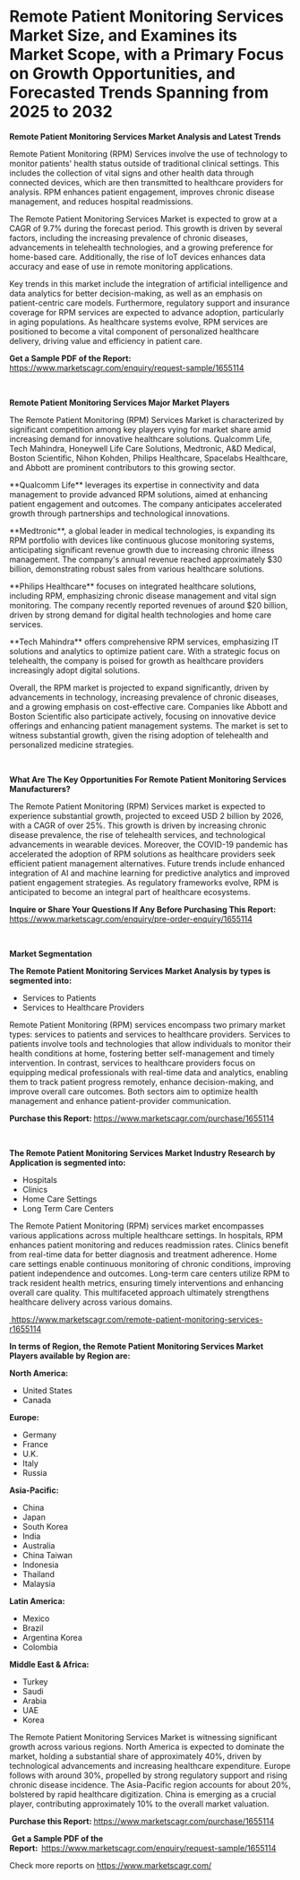 <p><h1>Remote Patient Monitoring Services Market Size, and Examines its Market Scope, with a Primary Focus on Growth Opportunities, and Forecasted Trends Spanning from 2025 to 2032</h1></p><p><strong>Remote Patient Monitoring Services Market Analysis and Latest Trends</strong></p>
<p><p>Remote Patient Monitoring (RPM) Services involve the use of technology to monitor patients' health status outside of traditional clinical settings. This includes the collection of vital signs and other health data through connected devices, which are then transmitted to healthcare providers for analysis. RPM enhances patient engagement, improves chronic disease management, and reduces hospital readmissions.</p><p>The Remote Patient Monitoring Services Market is expected to grow at a CAGR of 9.7% during the forecast period. This growth is driven by several factors, including the increasing prevalence of chronic diseases, advancements in telehealth technologies, and a growing preference for home-based care. Additionally, the rise of IoT devices enhances data accuracy and ease of use in remote monitoring applications.</p><p>Key trends in this market include the integration of artificial intelligence and data analytics for better decision-making, as well as an emphasis on patient-centric care models. Furthermore, regulatory support and insurance coverage for RPM services are expected to advance adoption, particularly in aging populations. As healthcare systems evolve, RPM services are positioned to become a vital component of personalized healthcare delivery, driving value and efficiency in patient care.</p></p>
<p><strong>Get a Sample PDF of the Report:&nbsp;</strong> <a href="https://www.marketscagr.com/enquiry/request-sample/1655114?utm_campaign=2444&utm_medium=2&utm_source=Github&utm_content=ia&utm_term=07032025&utm_id=remote-patient-monitoring-services">https://www.marketscagr.com/enquiry/request-sample/1655114</a></p>
<p>&nbsp;</p>
<p><strong>Remote Patient Monitoring Services Major Market Players</strong></p>
<p><p>The Remote Patient Monitoring (RPM) Services Market is characterized by significant competition among key players vying for market share amid increasing demand for innovative healthcare solutions. Qualcomm Life, Tech Mahindra, Honeywell Life Care Solutions, Medtronic, A&D Medical, Boston Scientific, Nihon Kohden, Philips Healthcare, Spacelabs Healthcare, and Abbott are prominent contributors to this growing sector.</p><p>**Qualcomm Life** leverages its expertise in connectivity and data management to provide advanced RPM solutions, aimed at enhancing patient engagement and outcomes. The company anticipates accelerated growth through partnerships and technological innovations.</p><p>**Medtronic**, a global leader in medical technologies, is expanding its RPM portfolio with devices like continuous glucose monitoring systems, anticipating significant revenue growth due to increasing chronic illness management. The company's annual revenue reached approximately $30 billion, demonstrating robust sales from various healthcare solutions.</p><p>**Philips Healthcare** focuses on integrated healthcare solutions, including RPM, emphasizing chronic disease management and vital sign monitoring. The company recently reported revenues of around $20 billion, driven by strong demand for digital health technologies and home care services.</p><p>**Tech Mahindra** offers comprehensive RPM services, emphasizing IT solutions and analytics to optimize patient care. With a strategic focus on telehealth, the company is poised for growth as healthcare providers increasingly adopt digital solutions.</p><p>Overall, the RPM market is projected to expand significantly, driven by advancements in technology, increasing prevalence of chronic diseases, and a growing emphasis on cost-effective care. Companies like Abbott and Boston Scientific also participate actively, focusing on innovative device offerings and enhancing patient management systems. The market is set to witness substantial growth, given the rising adoption of telehealth and personalized medicine strategies.</p></p>
<p>&nbsp;</p>
<p><strong>What Are The Key Opportunities For Remote Patient Monitoring Services Manufacturers?</strong></p>
<p><p>The Remote Patient Monitoring (RPM) Services market is expected to experience substantial growth, projected to exceed USD 2 billion by 2026, with a CAGR of over 25%. This growth is driven by increasing chronic disease prevalence, the rise of telehealth services, and technological advancements in wearable devices. Moreover, the COVID-19 pandemic has accelerated the adoption of RPM solutions as healthcare providers seek efficient patient management alternatives. Future trends include enhanced integration of AI and machine learning for predictive analytics and improved patient engagement strategies. As regulatory frameworks evolve, RPM is anticipated to become an integral part of healthcare ecosystems.</p></p>
<p><strong>Inquire or Share Your Questions If Any Before Purchasing This Report:</strong> <a href="https://www.marketscagr.com/enquiry/pre-order-enquiry/1655114?utm_campaign=2444&utm_medium=2&utm_source=Github&utm_content=ia&utm_term=07032025&utm_id=remote-patient-monitoring-services">https://www.marketscagr.com/enquiry/pre-order-enquiry/1655114</a></p>
<p>&nbsp;</p>
<p><strong>Market Segmentation</strong></p>
<p><strong>The Remote Patient Monitoring Services Market Analysis by types is segmented into:</strong></p>
<p><ul><li>Services to Patients</li><li>Services to Healthcare Providers</li></ul></p>
<p><p>Remote Patient Monitoring (RPM) services encompass two primary market types: services to patients and services to healthcare providers. Services to patients involve tools and technologies that allow individuals to monitor their health conditions at home, fostering better self-management and timely intervention. In contrast, services to healthcare providers focus on equipping medical professionals with real-time data and analytics, enabling them to track patient progress remotely, enhance decision-making, and improve overall care outcomes. Both sectors aim to optimize health management and enhance patient-provider communication.</p></p>
<p><strong>Purchase this Report:&nbsp;</strong><a href="https://www.marketscagr.com/purchase/1655114?utm_campaign=2444&utm_medium=2&utm_source=Github&utm_content=ia&utm_term=07032025&utm_id=remote-patient-monitoring-services">https://www.marketscagr.com/purchase/1655114</a></p>
<p>&nbsp;</p>
<p><strong>The Remote Patient Monitoring Services Market Industry Research by Application is segmented into:</strong></p>
<p><ul><li>Hospitals</li><li>Clinics</li><li>Home Care Settings</li><li>Long Term Care Centers</li></ul></p>
<p><p>The Remote Patient Monitoring (RPM) services market encompasses various applications across multiple healthcare settings. In hospitals, RPM enhances patient monitoring and reduces readmission rates. Clinics benefit from real-time data for better diagnosis and treatment adherence. Home care settings enable continuous monitoring of chronic conditions, improving patient independence and outcomes. Long-term care centers utilize RPM to track resident health metrics, ensuring timely interventions and enhancing overall care quality. This multifaceted approach ultimately strengthens healthcare delivery across various domains.</p></p>
<p><a href="https://www.marketscagr.com/remote-patient-monitoring-services-r1655114?utm_campaign=2444&utm_medium=2&utm_source=Github&utm_content=ia&utm_term=07032025&utm_id=remote-patient-monitoring-services">&nbsp;https://www.marketscagr.com/remote-patient-monitoring-services-r1655114</a></p>
<p><strong>In terms of Region, the Remote Patient Monitoring Services Market Players available by Region are:</strong></p>
<p>
    <p> <strong> North America: </strong>
        <ul>
            <li>United States</li>
            <li>Canada</li>
        </ul>
        </p> 
    <p> <strong> Europe: </strong>
        <ul>
            <li>Germany</li>
            <li>France</li>
            <li>U.K.</li>
            <li>Italy</li>
            <li>Russia</li>
        </ul>
        </p> 
    <p> <strong> Asia-Pacific: </strong>
        <ul>
            <li>China</li>
            <li>Japan</li>
            <li>South Korea</li>
            <li>India</li>
            <li>Australia</li>
            <li>China Taiwan</li>
            <li>Indonesia</li>
            <li>Thailand</li>
            <li>Malaysia</li>
        </ul>
        </p> 
    <p> <strong> Latin America: </strong>
        <ul>
            <li>Mexico</li>
            <li>Brazil</li>
            <li>Argentina Korea</li>
            <li>Colombia</li>
        </ul>
        </p> 
    <p> <strong> Middle East & Africa: </strong>
        <ul>
            <li>Turkey</li>
            <li>Saudi</li>
            <li>Arabia</li>
            <li>UAE</li>
            <li>Korea</li>
        </ul>
    </p>
    </p>
<p><p>The Remote Patient Monitoring Services Market is witnessing significant growth across various regions. North America is expected to dominate the market, holding a substantial share of approximately 40%, driven by technological advancements and increasing healthcare expenditure. Europe follows with around 30%, propelled by strong regulatory support and rising chronic disease incidence. The Asia-Pacific region accounts for about 20%, bolstered by rapid healthcare digitization. China is emerging as a crucial player, contributing approximately 10% to the overall market valuation.</p></p>
<p><strong>Purchase this Report: </strong><a href="https://www.marketscagr.com/purchase/1655114?utm_campaign=2444&utm_medium=2&utm_source=Github&utm_content=ia&utm_term=07032025&utm_id=remote-patient-monitoring-services">https://www.marketscagr.com/purchase/1655114</a></p>
<p>&nbsp;<strong>Get a Sample PDF of the Report:&nbsp;&nbsp;</strong><a href="https://www.marketscagr.com/enquiry/request-sample/1655114?utm_campaign=2444&utm_medium=2&utm_source=Github&utm_content=ia&utm_term=07032025&utm_id=remote-patient-monitoring-services">https://www.marketscagr.com/enquiry/request-sample/1655114</a></p>
<p><strong></strong></p>
<p>Check more reports on <a href="https://www.marketscagr.com/?utm_campaign=2444&utm_medium=2&utm_source=Github&utm_content=ia&utm_term=07032025&utm_id=remote-patient-monitoring-services">https://www.marketscagr.com/</a></p>